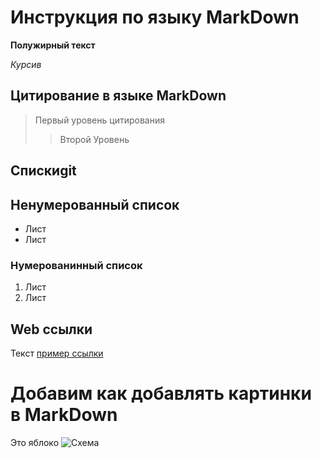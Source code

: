 # Инструкция по языку MarkDown

**Полужирный текст**

*Курсив*

## Цитирование в языке MarkDown

> Первый уровень цитирования
>>Второй Уровень 

## Спискиgit
## Ненумерованный список
* Лист
* Лист

### Нумерованинный список
1. Лист
2. Лист

## Web ссылки
Текст [пример ссылки](httl.example.com "Всплывающая подсказка")
# Добавим как добавлять картинки в MarkDown 
Это яблоко 
![Схема](123.jpg)
